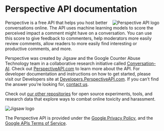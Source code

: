 # Perspective API documentation

<img align="right" src="img/perspective_icon-2020.png" alt="Perspective API logo" />Perspective is a free API that helps you host better conversations online. The API uses machine learning models to score the perceived impact a comment might have on a conversation. You can use this score to give feedback to commenters, help moderators more easily review comments, allow readers to more easily find interesting or productive comments, and more.
 
Perspective was created by Jigsaw and the Google Counter Abuse Technology team in a collaborative research initiative called [Conversation-AI](https://conversationai.github.io/). Check out [PerspectiveAPI.com](https://www.perspectiveapi.com/#/home) to learn more about the API. For developer documentation and instructions on how to get started, please visit our Developers site at [Developers.PerspectiveAPI.com](https://developers.perspectiveapi.com/s/). If you can’t find the answer you’re looking for, [contact us](https://developers.perspectiveapi.com/s/contact-us).

Check out [our other repositories](https://github.com/conversationai) for open source experiments, tools, and research data that explore ways to combat online toxicity and harassment. 

![Jigsaw logo](img/jigsaw-2020.png)

The Perspective API is provided under the [Google Privacy Policy](https://www.google.com/intl/en/policies/privacy/),
and the [Google APIs Terms of Service](https://developers.google.com/terms/).
